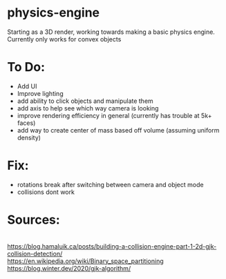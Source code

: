 # physics-engine
Starting as a 3D render, working towards making a basic physics engine. \
Currently only works for convex objects

# To Do:
* Add UI
* Improve lighting
* add ability to click objects and manipulate them
* add axis to help see which way camera is looking
* improve rendering efficiency in general (currently has trouble at 5k+ faces)
* add way to create center of mass based off volume (assuming uniform density)

# Fix:
* rotations break after switching between camera and object mode
* collisions dont work

# Sources:
\
https://blog.hamaluik.ca/posts/building-a-collision-engine-part-1-2d-gjk-collision-detection/ \
https://en.wikipedia.org/wiki/Binary_space_partitioning \
https://blog.winter.dev/2020/gjk-algorithm/